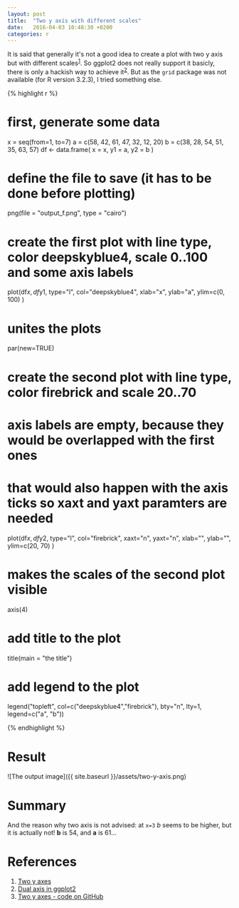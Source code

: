 ```yaml
---
layout: post
title:  "Two y axis with different scales"
date:   2016-04-03 10:48:30 +0200
categories: r 
---
```

It is said that generally it's not a good idea to create a plot with two y axis but with different scales<sup>[1](#ref1)</sup>. So ggplot2 does not really support it basicly, there is only a hackish way to achieve it<sup>[2](#ref2)</sup>. But as the `grid` package was not available (for R version 3.2.3), I tried something else.

{% highlight r %}
# first, generate some data
x = seq(from=1, to=7)
a = c(58, 42, 61, 47, 32, 12, 20)
b = c(38, 28, 54, 51, 35, 63, 57)
df <- data.frame(
    x = x,
    y1 = a,
    y2 = b
)
# define the file to save (it has to be done before plotting)
png(file = "output_f.png", type = "cairo")

# create the first plot with line type, color deepskyblue4, scale 0..100 and some axis labels
plot(df$x, df$y1, type="l",
	col="deepskyblue4",
	xlab="x", ylab="a",
	ylim=c(0, 100)
)

# unites the plots 
par(new=TRUE)
         
# create the second plot with line type, color firebrick and scale 20..70
# axis labels are empty, because they would be overlapped with the first ones
# that would also happen with the axis ticks so xaxt and yaxt paramters are needed
plot(df$x, df$y2, type="l",
	col="firebrick",
	xaxt="n", yaxt="n",
	xlab="", ylab="",
	ylim=c(20, 70)
)
   
# makes the scales of the second plot visible
axis(4)

# add title to the plot
title(main = "the title")

# add legend to the plot
legend("topleft", col=c("deepskyblue4","firebrick"), bty="n", lty=1, legend=c("a", "b"))

{% endhighlight %}

# Result

![The output image]({{ site.baseurl }}/assets/two-y-axis.png)

# Summary

And the reason why two axis is not advised: at `x=3` *b* seems to be higher, but it is actually not! **b** is 54, and **a** is 61...

# References
1. <a name="ref1">[Two y axes][kieranhealy-blogpost]
2. <a name="ref2">[Dual axis in ggplot2][ggplot2-hack]
3. <a name="ref3">[Two y axes - code on GitHub][kieranhealy-github]

[ggplot2-hack]: https://rpubs.com/kohske/dual_axis_in_ggplot2
[kieranhealy-blogpost]: https://kieranhealy.org/blog/archives/2016/01/16/two-y-axes/
[kieranhealy-github]: https://github.com/kjhealy/two-y-axes/blob/master/two-y-axes.r
[dev-off]: http://www.inside-r.org/r-doc/grDevices/dev.off
